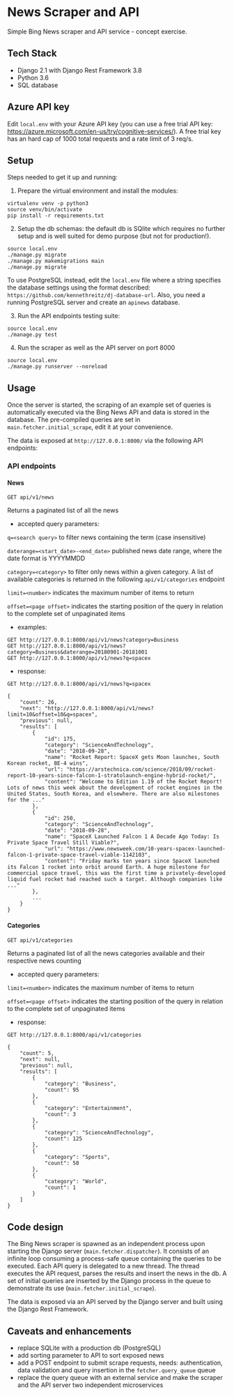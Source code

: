 # News Scraper and API

Simple Bing News scraper and API service - concept exercise.


## Tech Stack

- Django 2.1 with Django Rest Framework 3.8
- Python 3.6
- SQL database

## Azure API key

Edit `local.env` with your Azure API key (you can use a free trial API key: https://azure.microsoft.com/en-us/try/cognitive-services/). A free trial key has an hard cap of 1000 total requests and a rate limit of 3 req/s.

## Setup

Steps needed to get it up and running:

1. Prepare the virtual environment and install the modules:
```
virtualenv venv -p python3
source venv/bin/activate
pip install -r requirements.txt
```

2. Setup the db schemas: the default db is SQlite which requires no further setup and is well suited for demo purpose (but not for production!).
```
source local.env
./manage.py migrate
./manage.py makemigrations main
./manage.py migrate
```
To use PostgreSQL instead, edit the `local.env` file where a string specifies
the database settings using the format described: `https://github.com/kennethreitz/dj-database-url`. Also, you need a running PostgreSQL server and create an `apinews` database.

3. Run the API endpoints testing suite:
```
source local.env
./manage.py test
```

4. Run the scraper as well as the API server on port 8000
```
source local.env
./manage.py runserver --noreload
```

## Usage

Once the server is started, the scraping of an example set of queries is automatically executed via the Bing News API and data is stored in the database.
The pre-compiled queries are set in `main.fetcher.initial_scrape`, edit it at your convenience.

The data is exposed at `http://127.0.0.1:8000/` via the following API endpoints:

### API endpoints

#### News
```
GET api/v1/news
```
Returns a paginated list of all the news

* accepted query parameters:

`q=<search query>` to filter news containing the term (case insensitive)

`daterange=<start_date>-<end_date>` published news date range, where the date format is YYYYMMDD

`category=<category>` to filter only news within a given category. A list of available categories is returned in the following `api/v1/categories` endpoint

`limit=<number>` indicates the maximum number of items to return

`offset=<page offset>`  indicates the starting position of the query in relation to the complete set of unpaginated items

* examples:
```
GET http://127.0.0.1:8000/api/v1/news?category=Business
GET http://127.0.0.1:8000/api/v1/news?category=Business&daterange=20180901-20181001
GET http://127.0.0.1:8000/api/v1/news?q=spacex
```
* response:
```
GET http://127.0.0.1:8000/api/v1/news?q=spacex

{
    "count": 26,
    "next": "http://127.0.0.1:8000/api/v1/news?limit=10&offset=10&q=spacex",
    "previous": null,
    "results": [
        {
            "id": 175,
            "category": "ScienceAndTechnology",
            "date": "2018-09-28",
            "name": "Rocket Report: SpaceX gets Moon launches, South Korean rocket, BE-4 wins",
            "url": "https://arstechnica.com/science/2018/09/rocket-report-10-years-since-falcon-1-stratolaunch-engine-hybrid-rocket/",
            "content": "Welcome to Edition 1.19 of the Rocket Report! Lots of news this week about the development of rocket engines in the United States, South Korea, and elsewhere. There are also milestones for the ..."
        },
        {
            "id": 250,
            "category": "ScienceAndTechnology",
            "date": "2018-09-28",
            "name": "SpaceX Launched Falcon 1 A Decade Ago Today: Is Private Space Travel Still Viable?",
            "url": "https://www.newsweek.com/10-years-spacex-launched-falcon-1-private-space-travel-viable-1142103",
            "content": "Friday marks ten years since SpaceX launched its Falcon 1 rocket into orbit around Earth. A huge milestone for commercial space travel, this was the first time a privately-developed liquid fuel rocket had reached such a target. Although companies like ..."
        },
        ...
    }
}
```


#### Categories
```
GET api/v1/categories
```
Returns a paginated list of all the news categories available and their respective news counting

* accepted query parameters:

`limit=<number>` indicates the maximum number of items to return

`offset=<page offset>`  indicates the starting position of the query in relation to the complete set of unpaginated items


* response:
```
GET http://127.0.0.1:8000/api/v1/categories

{
    "count": 5,
    "next": null,
    "previous": null,
    "results": [
        {
            "category": "Business",
            "count": 95
        },
        {
            "category": "Entertainment",
            "count": 3
        },
        {
            "category": "ScienceAndTechnology",
            "count": 125
        },
        {
            "category": "Sports",
            "count": 50
        },
        {
            "category": "World",
            "count": 1
        }
    ]
}
```

## Code design

The Bing News scraper is spawned as an independent process upon starting the Django server (`main.fetcher.dispatcher`). It consists of an infinite loop consuming a process-safe queue containing the queries to be executed.
Each API query is delegated to a new thread. The thread executes the API request, parses the results and insert the news in the db.
A set of initial queries are inserted by the Django process in the queue to demonstrate its use (`main.fetcher.initial_scrape`).

The data is exposed via an API served by the Django server and built using the Django Rest Framework.

## Caveats and enhancements

- replace SQLite with a production db (PostgreSQL)
- add sorting parameter to API to sort exposed news
- add a POST endpoint to submit scrape requests, needs: authentication, data validation and query insertion in the `fetcher.query_queue` queue
- replace the query queue with an external service and make the scraper and the API server two independent microservices
